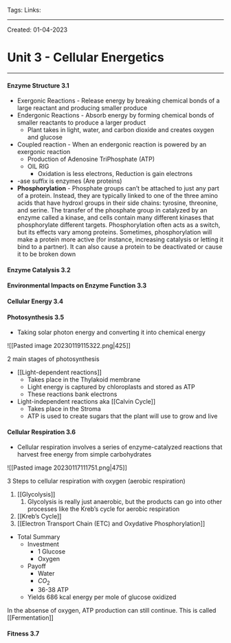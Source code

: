  Tags:
Links: 

---
Created: 01-04-2023
# Unit 3 - Cellular Energetics
---

#### Enzyme Structure 3.1
- Exergonic Reactions - Release energy by breaking chemical bonds of a large reactant and producing smaller produce
- Endergonic Reactions - Absorb energy by forming chemical bonds of smaller reactants to produce a larger product
	- Plant takes in light, water, and carbon dioxide and creates oxygen and glucose
- Coupled reaction - When an endergonic reaction is powered by an exergonic reaction
	- Production of Adenosine TriPhosphate (ATP)
	- OIL RIG
		- Oxidation is less electrons, Reduction is gain electrons
- -ase suffix is enzymes (Are proteins)
- **Phosphorylation** - Phosphate groups can’t be attached to just any part of a protein. Instead, they are typically linked to one of the three amino acids that have hydroxl groups in their side chains: tyrosine, threonine, and serine. The transfer of the phosphate group in catalyzed by an enzyme called a kinase, and cells contain many different kinases that phosphorylate different targets. Phosphorylation often acts as a switch, but its effects vary among proteins. Sometimes, phosphorylation will make a protein more active (for instance, increasing catalysis or letting it bind to a partner). It can also cause a protein to be deactivated or cause it to be broken down

#### Enzyme Catalysis 3.2
#### Environmental Impacts on Enzyme Function 3.3
#### Cellular Energy 3.4
#### Photosynthesis 3.5

- Taking solar photon energy and converting it into chemical energy

![[Pasted image 20230119115322.png|425]]

2 main stages of photosynthesis
- [[Light-dependent reactions]]
	- Takes place in the Thylakoid membrane
	- Light energy is captured by chloroplasts and stored as ATP
	- These reactions bank electrons
- Light-independent reactions aka [[Calvin Cycle]]
	- Takes place in the Stroma
	- ATP is used to create sugars that the plant will use to grow and live 

#### Cellular Respiration 3.6
- Cellular respiration involves a series of enzyme-catalyzed reactions that harvest free energy from simple carbohydrates

![[Pasted image 20230117111751.png|475]]

3 Steps to cellular respiration with oxygen (aerobic respiration)
1. [[Glycolysis]]
	1. Glycolysis is really just anaerobic, but the products can go into other processes like the Kreb’s cycle for aerobic respiration
2. [[Kreb’s Cycle]]
3. [[Electron Transport Chain (ETC) and Oxydative Phosphorylation]]

- Total Summary
	- Investment
		- 1 Glucose
		- Oxygen
	- Payoff
		- Water
		- $CO_2$
		- 36-38 ATP
	- Yields 686 kcal energy per mole of glucose oxidized

In the absense of oxygen, ATP production can still continue. This is called [[Fermentation]]

#### Fitness 3.7

